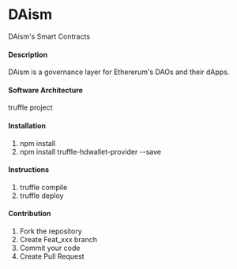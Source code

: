 # DAism
DAism's Smart Contracts

#### Description
DAism is a governance layer for Ethererum's DAOs and their dApps.

#### Software Architecture
truffle project

#### Installation

1.  npm install
2.  npm install truffle-hdwallet-provider --save

#### Instructions

1.  truffle compile
2.  truffle deploy

#### Contribution

1.  Fork the repository
2.  Create Feat_xxx branch
3.  Commit your code
4.  Create Pull Request
